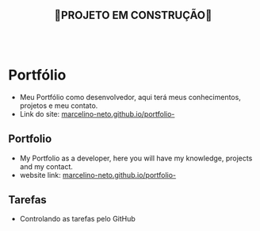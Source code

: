 <h2 align='center'>🚧PROJETO EM CONSTRUÇÃO🚧
</h2> <br> <br>

# Portfólio

- Meu Portfólio como desenvolvedor, aqui terá meus conhecimentos, projetos e meu contato. 
- Link do site: <a href="marcelino-neto.github.io/portfolio-"> marcelino-neto.github.io/portfolio-</a> 

## Portfolio

- My Portfolio as a developer, here you will have my knowledge, projects and my contact.
- website link: <a href="marcelino-neto.github.io/portfolio-"> marcelino-neto.github.io/portfolio-</a> 

## Tarefas

- Controlando as tarefas pelo GitHub